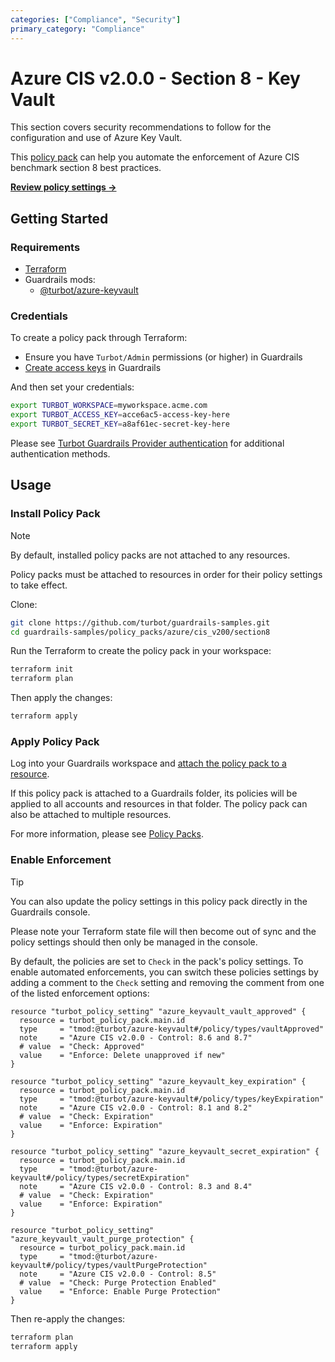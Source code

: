 ```yaml
---
categories: ["Compliance", "Security"]
primary_category: "Compliance"
---
```


# Azure CIS v2.0.0 - Section 8 - Key Vault

This section covers security recommendations to follow for the configuration and use of Azure Key Vault.

This [policy pack](https://turbot.com/guardrails/docs/concepts/resources/smart-folders) can help you automate the enforcement of Azure CIS benchmark section 8 best practices.

**[Review policy settings →](https://hub-guardrails-turbot-com-git-development-turbot.vercel.app/policy-packs/azure/cis_v200/section8/settings)**

## Getting Started

### Requirements

- [Terraform](https://developer.hashicorp.com/terraform/tutorials/aws-get-started/install-cli)
- Guardrails mods:
  - [@turbot/azure-keyvault](https://hub-guardrails-turbot-com-git-development-turbot.vercel.app/azure/mods/azure-keyvault)

### Credentials

To create a policy pack through Terraform:

- Ensure you have `Turbot/Admin` permissions (or higher) in Guardrails
- [Create access keys](https://turbot.com/guardrails/docs/guides/iam/access-keys#generate-a-new-guardrails-api-access-key) in Guardrails

And then set your credentials:

```sh
export TURBOT_WORKSPACE=myworkspace.acme.com
export TURBOT_ACCESS_KEY=acce6ac5-access-key-here
export TURBOT_SECRET_KEY=a8af61ec-secret-key-here
```

Please see [Turbot Guardrails Provider authentication](https://registry.terraform.io/providers/turbot/turbot/latest/docs#authentication) for additional authentication methods.

## Usage

### Install Policy Pack

> [!NOTE]
> By default, installed policy packs are not attached to any resources.
>
> Policy packs must be attached to resources in order for their policy settings to take effect.

Clone:

```sh
git clone https://github.com/turbot/guardrails-samples.git
cd guardrails-samples/policy_packs/azure/cis_v200/section8
```

Run the Terraform to create the policy pack in your workspace:

```sh
terraform init
terraform plan
```

Then apply the changes:

```sh
terraform apply
```

### Apply Policy Pack

Log into your Guardrails workspace and [attach the policy pack to a resource](https://turbot.com/guardrails/docs/guides/working-with-folders/smart#attach-a-smart-folder-to-a-resource).

If this policy pack is attached to a Guardrails folder, its policies will be applied to all accounts and resources in that folder. The policy pack can also be attached to multiple resources.

For more information, please see [Policy Packs](https://turbot.com/guardrails/docs/concepts/resources/smart-folders).

### Enable Enforcement

> [!TIP]
> You can also update the policy settings in this policy pack directly in the Guardrails console.
>
> Please note your Terraform state file will then become out of sync and the policy settings should then only be managed in the console.

By default, the policies are set to `Check` in the pack's policy settings. To enable automated enforcements, you can switch these policies settings by adding a comment to the `Check` setting and removing the comment from one of the listed enforcement options:

```hcl
resource "turbot_policy_setting" "azure_keyvault_vault_approved" {
  resource = turbot_policy_pack.main.id
  type     = "tmod:@turbot/azure-keyvault#/policy/types/vaultApproved"
  note     = "Azure CIS v2.0.0 - Control: 8.6 and 8.7"
  # value  = "Check: Approved"
  value    = "Enforce: Delete unapproved if new"
}

resource "turbot_policy_setting" "azure_keyvault_key_expiration" {
  resource = turbot_policy_pack.main.id
  type     = "tmod:@turbot/azure-keyvault#/policy/types/keyExpiration"
  note     = "Azure CIS v2.0.0 - Control: 8.1 and 8.2"
  # value  = "Check: Expiration"
  value    = "Enforce: Expiration"
}

resource "turbot_policy_setting" "azure_keyvault_secret_expiration" {
  resource = turbot_policy_pack.main.id
  type     = "tmod:@turbot/azure-keyvault#/policy/types/secretExpiration"
  note     = "Azure CIS v2.0.0 - Control: 8.3 and 8.4"
  # value  = "Check: Expiration"
  value    = "Enforce: Expiration"
}

resource "turbot_policy_setting" "azure_keyvault_vault_purge_protection" {
  resource = turbot_policy_pack.main.id
  type     = "tmod:@turbot/azure-keyvault#/policy/types/vaultPurgeProtection"
  note     = "Azure CIS v2.0.0 - Control: 8.5"
  # value  = "Check: Purge Protection Enabled"
  value    = "Enforce: Enable Purge Protection"
}
```

Then re-apply the changes:

```sh
terraform plan
terraform apply
```

